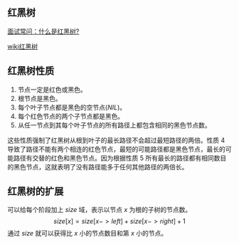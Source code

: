 ## 红黑树
[面试常问：什么是红黑树?](https://blog.csdn.net/qq_36610462/article/details/83277524)

[wiki红黑树](https://zh.wikipedia.org/wiki/%E7%BA%A2%E9%BB%91%E6%A0%91)

## 红黑树性质
1. 节点一定是红色或黑色。
2. 根节点是黑色。
3. 每个叶子节点都是黑色的空节点($NIL$)。
4. 每个红色节点的两个子节点都是黑色。
5. 从任一节点到其每个叶子节点的所有路径上都包含相同的黑色节点数。

这些性质强制了红黑树从根到叶子的最长路径不会超过最短路径的两倍。性质 $4$ 导致了路径不能有两个相连的红色节点，最短的可能路径都是黑色节点，最长的可能路径有交替的红色和黑色节点。因为根据性质 $5$ 所有最长的路径都有相同数目的黑色节点，这就表明了没有路径能多于任何其他路径的两倍长。

## 红黑树的扩展
可以给每个阶段加上 $size$ 域，表示以节点 $x$ 为根的子树的节点数。
$$
size[x] = size[x->left]+size[x->right]+1
$$
通过 $size$ 就可以获得比 $x$ 小的节点数目和第 $x$ 小的节点。
